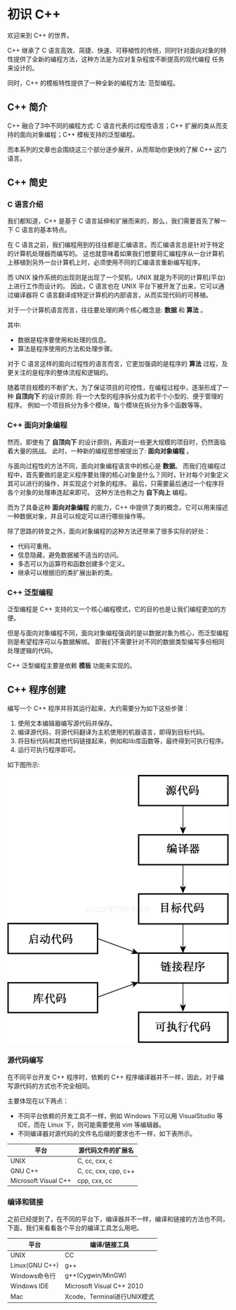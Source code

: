 # 初识 C++

欢迎来到 C++ 的世界。

C++ 继承了 C 语言高效、简捷、快速、可移植性的传统，同时针对面向对象的特性提供了全新的编程方法，这种方法是为应对复杂程度不断提高的现代编程
任务来设计的。

同时，C++ 的模板特性提供了一种全新的编程方法: 范型编程。

## C++ 简介

C++ 融合了3中不同的编程方式: C 语言代表的过程性语言；C++ 扩展的类从而支持的面向对象编程；C++ 模板支持的泛型编程。

而本系列的文章也会围绕这三个部分逐步展开，从而帮助你更快的了解 C++ 这门语言。

## C++ 简史

### C 语言介绍

我们都知道，C++ 是基于 C 语言延伸和扩展而来的，那么，我们需要首先了解一下 C 语言的基本特点。

在 C 语言之前，我们编程用到的往往都是汇编语言。而汇编语言总是针对于特定的计算机处理器而编写的。
这也就意味着如果我们想要将汇编程序从一台计算机上移植到另外一台计算机上时，必须使用不同的汇编语言重新编写程序。

而 UNIX 操作系统的出现则是出现了一个契机，UNIX 就是为不同的计算机(平台) 上进行工作而设计的。
因此，C 语言也在 UNIX 平台下被开发了出来，它可以通过编译器将 C 语言翻译成特定计算机的内部语言，从而实现代码的可移植。

对于一个计算机语言而言，往往要处理的两个核心概念是: **数据** 和 **算法** 。

其中:

 - 数据是程序要使用和处理的信息。
 - 算法是程序使用的方法和处理步骤。


对于 C 语言这样的面向过程性的语言而言，它更加强调的是程序的 **算法** 过程，及更关注的是程序的整体流程和逻辑的。

随着项目规模的不断扩大，为了保证项目的可控性，在编程过程中，逐渐形成了一种 **自顶向下** 的设计原则:
将一个大型的程序拆分成为若干个小型的、便于管理的程序。
例如一个项目拆分为多个模块，每个模块在拆分为多个函数等等。

### C++ 面向对象编程

然而，即使有了 **自顶向下** 的设计原则，再面对一些更大规模的项目时，仍然面临着大量的挑战。
此时，一种新的编程思想被提出了: **面向对象编程** 。

与面向过程性的方法不同，面向对象编程语言中的核心是 **数据**。
而我们在编程过程中，首先要做的是定义程序要处理的核心对象是什么？同时，针对每个对象定义其可以进行的操作，并实现这个对象的程序。
最后，只需要最后通过一个程序将各个对象的处理串连起来即可。
这种方法也称之为 **自下向上** 编程。

而为了具备这种 **面向对象编程** 的能力，C++ 中提供了类的概念，它可以用来描述一种数据对象，并且可以规定可以进行哪些操作等。

除了思路的转变之外，面向对象编程的这种方法还带来了很多实际的好处：

 - 代码可重用。
 - 信息隐藏，避免数据被不适当的访问。
 - 多态可以为运算符和函数创建多个定义。
 - 继承可以根据旧的类扩展出新的类。


### C++ 泛型编程

泛型编程是 C++ 支持的又一个核心编程模式，它的目的也是让我们编程更加的方便。

但是与面向对象编程不同，面向对象编程强调的是以数据对象为核心，而泛型编程则是希望程序可以与数据解绑。
即我们不需要针对不同的数据类型编写多份相同处理逻辑的代码。

C++ 泛型编程主要是依赖 **模板** 功能来实现的。

## C++ 程序创建

编写一个 C++ 程序并将其运行起来，大约需要分为如下这些步骤：

1. 使用文本编辑器编写源代码并保存。
2. 编译源代码，将源代码翻译为主机使用的机器语言，即得到目标代码。
3. 将目标代码和其他代码链接起来，例如和lib库函数等，最终得到可执行程序。
4. 运行可执行程序即可。


如下图所示:

![code_develop_producer](./pictures/code_develop_producer.png)


### 源代码编写

在不同平台开发 C++ 程序时，依赖的 C++ 程序编译器并不一样，因此，对于编写源代码的方式也不完全相同。

主要体现在以下两点：

 - 不同平台依赖的开发工具不一样，例如 Windows 下可以用 VisualStudio 等IDE，而在 Linux 下，则可能需要使用 vim 等编辑器。
 - 不同编译器对源代码的文件名后缀的要求也不一样，如下表所示。


|平台|源代码文件的扩展名|
|---|-----|
|UNIX|C, cc, cxx, c|
|GNU C++|C, cc, cxx, cpp, c++|
|Microsoft Visual C++|cpp, cxx, cc|


### 编译和链接

之前已经提到了，在不同的平台下，编译器并不一样，编译和链接的方法也不同，下面，我们来看看各个平台的编译工具怎么用吧。


|平台|编译/链接工具|
|---|-----|
|UNIX|CC|
|Linux(GNU C++)|g++|
|Windows命令行|g++(Cygwin/MinGW)|
|Windows IDE|Microsoft Visual C++ 2010|
|Mac|Xcode、Terminal进行UNIX模式|

